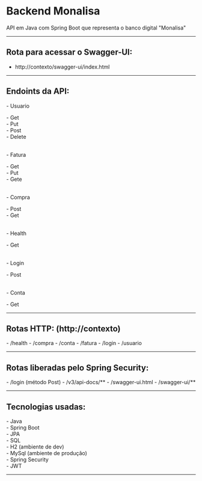 # Backend Monalisa
API em Java com Spring Boot que representa o banco digital "Monalisa"

<hr>

<h2>Rota para acessar o Swagger-UI:</h2>

- http://contexto/swagger-ui/index.html

<hr>

<h2>Endoints da API:</h2> 
- Usuario<br>
  <p>- Get<br>
  - Put<br>
  - Post<br>
  - Delete</p><br>
- Fatura<br>
  <p>- Get<br>
  - Put<br>
  - Gete</p><br>
- Compra<br>
  <p>- Post<br>
  - Get</p><br>
- Health<br>
  <p>- Get</p><br>
- Login<br>
  <p>- Post</p><br>
- Conta<br>
  <p>- Get</p>

<hr>

<h2>Rotas HTTP: (http://contexto)</h2>
- /health
- /compra
- /conta
- /fatura
- /login
- /usuario

<hr>

<h2>Rotas liberadas pelo Spring Security:</h2>
- /login (método Post)
- /v3/api-docs/**
- /swagger-ui.html
- /swagger-ui/**

<hr>

<h2>Tecnologias usadas:</h2>
- Java<br>
- Spring Boot<br>
- JPA<br>
- SQL<br>
- H2 (ambiente de dev)<br>
- MySql (ambiente de produção)<br>
- Spring Security<br>
- JWT<br>

<hr>

